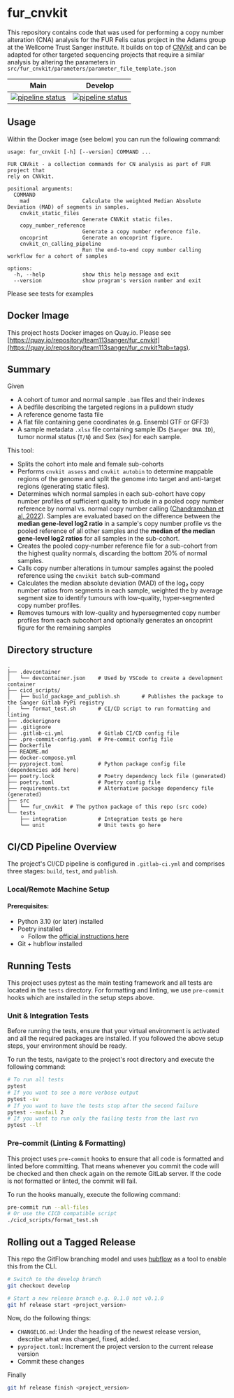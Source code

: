 # fur_cnvkit

This repository contains code that was used for performing a copy number alteration (CNA) analysis for the FUR Felis catus project in the Adams group at the Wellcome Trust Sanger institute. It builds on top of [CNVkit](http://dx.doi.org/10.1371/journal.pcbi.1004873) and can be adapted for other targeted sequencing projects that require a similar analysis by altering the parameters in `src/fur_cnvkit/parameters/parameter_file_template.json`

|                         Main                         |                         Develop                          |
| :----------------------------------------------------: | :------------------------------------------------------: |
| [![pipeline status][main-pipe-badge]][main-branch] | [![pipeline status][develop-pipe-badge]][develop-branch] |

[main-pipe-badge]: https://gitlab.internal.sanger.ac.uk/DERMATLAS/fur/fur_cnvkit/badges/main/pipeline.svg
[main-branch]: https://gitlab.internal.sanger.ac.uk/DERMATLAS/fur/fur_cnvkit/-/commits/main
[develop-pipe-badge]: https://gitlab.internal.sanger.ac.uk/DERMATLAS/fur/fur_cnvkit/badges/develop/pipeline.svg
[develop-branch]: https://gitlab.internal.sanger.ac.uk/DERMATLAS/fur/fur_cnvkit/-/commits/develop


## Usage

Within the Docker image (see below) you can run the following command:

```
usage: fur_cnvkit [-h] [--version] COMMAND ...

FUR CNVkit - a collection commands for CN analysis as part of FUR project that
rely on CNVkit.

positional arguments:
  COMMAND
    mad                 Calculate the weighted Median Absolute Deviation (MAD) of segments in samples.
    cnvkit_static_files
                        Generate CNVKit static files.
    copy_number_reference
                        Generate a copy number reference file.
    oncoprint           Generate an oncoprint figure.
    cnvkit_cn_calling_pipeline
                        Run the end-to-end copy number calling workflow for a cohort of samples

options:
  -h, --help            show this help message and exit
  --version             show program's version number and exit
```

Please see tests for examples

## Docker Image

This project hosts Docker images on Quay.io. Please see [https://quay.io/repository/team113sanger/fur_cnvkit](https://quay.io/repository/team113sanger/fur_cnvkit?tab=tags).

## Summary

Given
- A cohort of tumor and normal sample `.bam` files and their indexes
- A bedfile describing the targeted regions in a pulldown study
- A reference genome fasta file
- A flat file containing gene coordinates (e.g. Ensembl GTF or GFF3)
- A sample metadata `.xlsx` file containing sample IDs (`Sanger DNA ID`), tumor normal status (`T/N`) and Sex (`Sex`) for each sample.


This tool:
- Splits the cohort into male and female sub-cohorts
- Performs `cnvkit assess` and `cnvkit autobin` to determine mappable regions of the genome and split the genome into target and anti-target regions (generating static files).
- Determines which normal samples in each sub-cohort have copy number profiles of sufficient quality to include in a pooled copy number reference by normal vs. normal copy number calling ([Chandramohan et al, 2022](https://pubmed.ncbi.nlm.nih.gov/35487348/)). Samples are evaluated based on the difference between the **median gene-level log2 ratio** in a sample's copy number profile vs the pooled reference of all other samples and the **median of the median gene-level log2 ratios** for all samples in the sub-cohort.
- Creates the pooled copy-number reference file for a sub-cohort from the highest quality normals, discarding the bottom 20% of normal samples.
- Calls copy number alterations in tumour samples against the pooled reference using the `cnvikit batch` sub-command
- Calculates the median absolute deviation (MAD) of the log₂ copy number ratios from segments in each sample, weighted the by average segment size to identify tumours with low-quality, hyper-segmented copy number profiles.
- Removes tumours with low-quality and hypersegmented copy number profiles from each subcohort and optionally generates an oncoprint figure for the remaining samples


## Directory structure

```
.
├── .devcontainer
│   └── devcontainer.json    # Used by VSCode to create a development container
├── cicd_scripts/
│   ├── build_package_and_publish.sh       # Publishes the package to the Sanger Gitlab PyPi registry
│   └── format_test.sh       # CI/CD script to run formatting and linting
├── .dockerignore
├── .gitignore
├── .gitlab-ci.yml           # Gitlab CI/CD config file
├── .pre-commit-config.yaml  # Pre-commit config file
├── Dockerfile
├── README.md
├── docker-compose.yml
├── pyproject.toml           # Python package config file (dependencies add here)
├── poetry.lock              # Poetry dependency lock file (generated)
├── poetry.toml              # Poetry config file
├── requirements.txt         # Alternative package dependency file (generated)
├── src
│   └── fur_cnvkit  # The python package of this repo (src code)
└── tests
    ├── integration          # Integration tests go here
    └── unit                 # Unit tests go here
```

## CI/CD Pipeline Overview

The project's CI/CD pipeline is configured in `.gitlab-ci.yml` and comprises three stages: `build`, `test`, and `publish`.

### Local/Remote Machine Setup

#### Prerequisites:
 - Python 3.10 (or later) installed
 - Poetry installed
    - Follow the [official instructions here](https://python-poetry.org/docs/#installation)
- Git + hubflow installed

## Running Tests

This project uses pytest as the main testing framework and all tests are located in the `tests` directory. For formatting and linting, we use `pre-commit` hooks which are installed in the setup steps above.

### Unit & Integration Tests

Before running the tests, ensure that your virtual environment is activated and all the required packages are installed. If you followed the above setup steps, your environment should be ready.

To run the tests, navigate to the project's root directory and execute the following command:

```bash
# To run all tests
pytest
# If you want to see a more verbose output
pytest -sv
# If you want to have the tests stop after the second failure
pytest --maxfail 2
# If you want to run only the failing tests from the last run
pytest --lf
```

### Pre-commit (Linting & Formatting)

This project uses `pre-commit` hooks to ensure that all code is formatted and linted before committing. That means whenever you commit the code will be checked and then check again on the remote GitLab server. If the code is not formatted or linted, the commit will fail.

To run the hooks manually, execute the following command:

```bash
pre-commit run --all-files
# Or use the CICD compatible script
./cicd_scripts/format_test.sh
```

## Rolling out a Tagged Release
This repo the GitFlow branching model and uses [hubflow](https://datasift.github.io/gitflow/TheHubFlowTools.html) as a tool to enable this from the CLI.

```bash
# Switch to the develop branch
git checkout develop

# Start a new release branch e.g. 0.1.0 not v0.1.0
git hf release start <project_version>
```

Now, do the following things:
* `CHANGELOG.md`: Under the heading of the newest release version, describe what was changed, fixed, added.
* `pyproject.toml`: Increment the project version to the current release version
* Commit these changes

Finally

```bash
git hf release finish <project_version>
```
